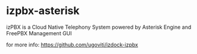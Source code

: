 # izpbx-asterisk

izPBX is a Cloud Native Telephony System powered by Asterisk Engine and FreePBX Management GUI

for more info: https://github.com/ugoviti/izdock-izpbx

